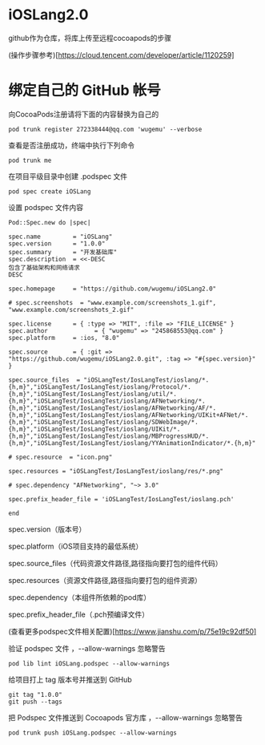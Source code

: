 # iOSLang2.0
github作为仓库，将库上传至远程cocoapods的步骤

(操作步骤参考)[https://cloud.tencent.com/developer/article/1120259]

# 绑定自己的 GitHub 帐号

向CocoaPods注册请将下面的内容替换为自己的

    pod trunk register 272338444@qq.com 'wugemu' --verbose
    
查看是否注册成功，终端中执行下列命令

    pod trunk me
    
在项目平级目录中创建 .podspec 文件

    pod spec create iOSLang
    
设置 podspec 文件内容
    
    Pod::Spec.new do |spec|
    
    spec.name         = "iOSLang" 
    spec.version      = "1.0.0" 
    spec.summary      = "开发基础库"
    spec.description  = <<-DESC
    包含了基础架构和网络请求
    DESC
    
    spec.homepage     = "https://github.com/wugemu/iOSLang2.0"
    
    # spec.screenshots  = "www.example.com/screenshots_1.gif", "www.example.com/screenshots_2.gif"
    
    spec.license      = { :type => "MIT", :file => "FILE_LICENSE" }
    spec.author             = { "wugemu" => "245868553@qq.com" }
    spec.platform     = :ios, "8.0"
    
    spec.source       = { :git => "https://github.com/wugemu/iOSLang2.0.git", :tag => "#{spec.version}" }
    
    spec.source_files  = "iOSLangTest/IosLangTest/ioslang/*.{h,m}","iOSLangTest/IosLangTest/ioslang/Protocol/*.{h,m}","iOSLangTest/IosLangTest/ioslang/util/*.{h,m}","iOSLangTest/IosLangTest/ioslang/AFNetworking/*.{h,m}","iOSLangTest/IosLangTest/ioslang/AFNetworking/AF/*.{h,m}","iOSLangTest/IosLangTest/ioslang/AFNetworking/UIKit+AFNet/*.{h,m}","iOSLangTest/IosLangTest/ioslang/SDWebImage/*.{h,m}","iOSLangTest/IosLangTest/ioslang/UIKit/*.{h,m}","iOSLangTest/IosLangTest/ioslang/MBProgressHUD/*.{h,m}","iOSLangTest/IosLangTest/ioslang/YYAnimationIndicator/*.{h,m}"
    
    # spec.resource  = "icon.png"
    
    spec.resources = "iOSLangTest/IosLangTest/ioslang/res/*.png"
    
    # spec.dependency "AFNetworking", "~> 3.0"
     
    spec.prefix_header_file = 'iOSLangTest/IosLangTest/ioslang.pch'
    
    end
    
spec.version（版本号）

spec.platform（iOS项目支持的最低系统）

spec.source_files（代码资源文件路径,路径指向要打包的组件代码）

spec.resources（资源文件路径,路径指向要打包的组件资源）

spec.dependency（本组件所依赖的pod库）

spec.prefix_header_file（.pch预编译文件）

(查看更多podspec文件相关配置)[https://www.jianshu.com/p/75e19c92df50]

验证 podspec 文件 ，--allow-warnings 忽略警告

    pod lib lint iOSLang.podspec --allow-warnings
    
给项目打上 tag 版本号并推送到 GitHub
    
    git tag "1.0.0"
    git push --tags
    
把 Podspec 文件推送到 Cocoapods 官方库 ，--allow-warnings 忽略警告
    
    pod trunk push iOSLang.podspec --allow-warnings
    
    
    
    
